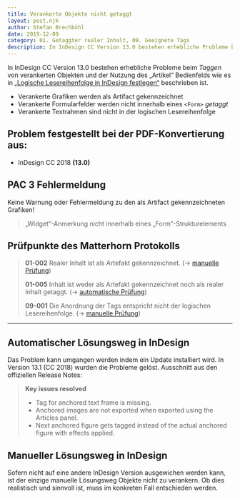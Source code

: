 ```yaml
---
title: Verankerte Objekte nicht getaggt
layout: post.njk
author: Stefan Brechbühl
date: 2019-12-09
category: 01. Getaggter realer Inhalt, 09. Geeignete Tags
description: In InDesign CC Version 13.0 bestehen erhebliche Probleme beim Taggen von verankerten Objekten und der Nutzung des „Artikel“ Bedienfelds wie es in „Logische Lesereihenfolge in InDesign festlegen“ beschrieben ist.
---
```


In InDesign CC Version 13.0 bestehen erhebliche Probleme beim _Taggen_ von verankerten Objekten und der Nutzung des „Artikel“ Bedienfelds wie es in [„Logische Lesereihenfolge in InDesign festlegen“](/de/basics/indesign/defining-logical-reading-order-in-indesign/) beschrieben ist.

- Verankerte Grafiken werden als Artifact gekennzeichnet
- Verankerte Formularfelder werden nicht innerhalb eines `<Form>` _getaggt_
- Verankerte Textrahmen sind nicht in der logischen Lesereihenfolge

## Problem festgestellt bei der PDF-Konvertierung aus:

- InDesign CC 2018 **(13.0)**

## PAC 3 Fehlermeldung

Keine Warnung oder Fehlermeldung zu den als Artifact gekennzeichneten Grafiken!

> „Widget“-Anmerkung nicht innerhalb eines „Form“-Strukturelements

## Prüfpunkte des Matterhorn Protokolls

> **01-002** Realer Inhalt ist als Artefakt gekennzeichnet. (→ [manuelle Prüfung](/de/glossary/#manuelle-prüfung))
>
> **01-005** Inhalt ist weder als Artefakt gekennzeichnet noch als realer Inhalt getaggt. (→ [automatische Prüfung](/de/glossary/#automatische-prüfung))
>
> **09-001** Die Anordnung der Tags entspricht nicht der logischen Lesereihenfolge. (→ [manuelle Prüfung](/de/glossary/#manuelle-prüfung))

---

## Automatischer Lösungsweg in InDesign

Das Problem kann umgangen werden indem ein Update installiert wird. In Version 13.1 (CC 2018) wurden die Probleme gelöst. Ausschnitt aus den offiziellen Release Notes:

> **Key issues resolved**
>
> - Tag for anchored text frame is missing.
> - Anchored images are not exported when exported using the Articles panel.
> - Next anchored figure gets tagged instead of the actual anchored figure with effects applied.

## Manueller Lösungsweg in InDesign

Sofern nicht auf eine andere InDesign Version ausgewichen werden kann, ist der einzige manuelle Lösungsweg Objekte nicht zu verankern. Ob dies realistisch und sinnvoll ist, muss im konkreten Fall entschieden werden.
